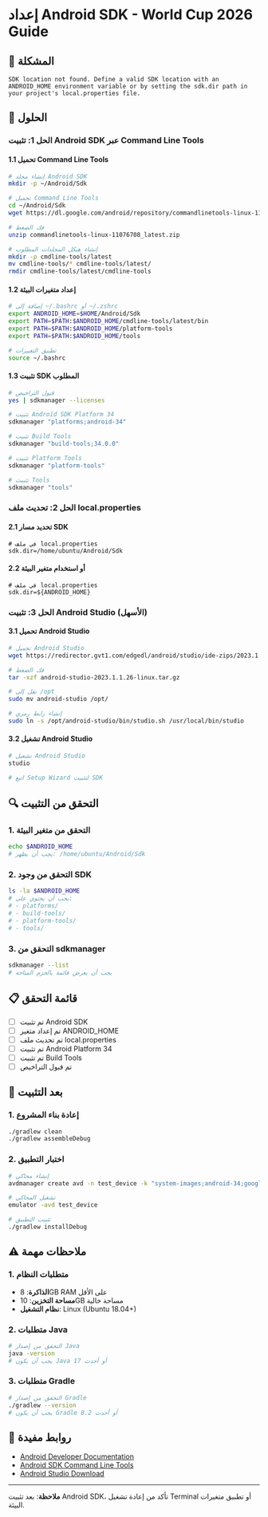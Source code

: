 # إعداد Android SDK - World Cup 2026 Guide

## 🚨 المشكلة
```
SDK location not found. Define a valid SDK location with an ANDROID_HOME environment variable or by setting the sdk.dir path in your project's local.properties file.
```

## 🔧 الحلول

### الحل 1: تثبيت Android SDK عبر Command Line Tools

#### 1.1 تحميل Command Line Tools
```bash
# إنشاء مجلد Android SDK
mkdir -p ~/Android/Sdk

# تحميل Command Line Tools
cd ~/Android/Sdk
wget https://dl.google.com/android/repository/commandlinetools-linux-11076708_latest.zip

# فك الضغط
unzip commandlinetools-linux-11076708_latest.zip

# إنشاء هيكل المجلدات المطلوب
mkdir -p cmdline-tools/latest
mv cmdline-tools/* cmdline-tools/latest/
rmdir cmdline-tools/latest/cmdline-tools
```

#### 1.2 إعداد متغيرات البيئة
```bash
# إضافة إلى ~/.bashrc أو ~/.zshrc
export ANDROID_HOME=$HOME/Android/Sdk
export PATH=$PATH:$ANDROID_HOME/cmdline-tools/latest/bin
export PATH=$PATH:$ANDROID_HOME/platform-tools
export PATH=$PATH:$ANDROID_HOME/tools

# تطبيق التغييرات
source ~/.bashrc
```

#### 1.3 تثبيت SDK المطلوب
```bash
# قبول التراخيص
yes | sdkmanager --licenses

# تثبيت Android SDK Platform 34
sdkmanager "platforms;android-34"

# تثبيت Build Tools
sdkmanager "build-tools;34.0.0"

# تثبيت Platform Tools
sdkmanager "platform-tools"

# تثبيت Tools
sdkmanager "tools"
```

### الحل 2: تحديث ملف local.properties

#### 2.1 تحديد مسار SDK
```properties
# في ملف local.properties
sdk.dir=/home/ubuntu/Android/Sdk
```

#### 2.2 أو استخدام متغير البيئة
```properties
# في ملف local.properties
sdk.dir=${ANDROID_HOME}
```

### الحل 3: تثبيت Android Studio (الأسهل)

#### 3.1 تحميل Android Studio
```bash
# تحميل Android Studio
wget https://redirector.gvt1.com/edgedl/android/studio/ide-zips/2023.1.1.26/android-studio-2023.1.1.26-linux.tar.gz

# فك الضغط
tar -xzf android-studio-2023.1.1.26-linux.tar.gz

# نقل إلى /opt
sudo mv android-studio /opt/

# إنشاء رابط رمزي
sudo ln -s /opt/android-studio/bin/studio.sh /usr/local/bin/studio
```

#### 3.2 تشغيل Android Studio
```bash
# تشغيل Android Studio
studio

# اتبع Setup Wizard لتثبيت SDK
```

## 🔍 التحقق من التثبيت

### 1. التحقق من متغير البيئة
```bash
echo $ANDROID_HOME
# يجب أن يظهر: /home/ubuntu/Android/Sdk
```

### 2. التحقق من وجود SDK
```bash
ls -la $ANDROID_HOME
# يجب أن يحتوي على:
# - platforms/
# - build-tools/
# - platform-tools/
# - tools/
```

### 3. التحقق من sdkmanager
```bash
sdkmanager --list
# يجب أن يعرض قائمة بالحزم المتاحة
```

## 📋 قائمة التحقق

- [ ] تم تثبيت Android SDK
- [ ] تم إعداد متغير ANDROID_HOME
- [ ] تم تحديث ملف local.properties
- [ ] تم تثبيت Android Platform 34
- [ ] تم تثبيت Build Tools
- [ ] تم قبول التراخيص

## 🚀 بعد التثبيت

### 1. إعادة بناء المشروع
```bash
./gradlew clean
./gradlew assembleDebug
```

### 2. اختبار التطبيق
```bash
# إنشاء محاكي
avdmanager create avd -n test_device -k "system-images;android-34;google_apis;x86_64"

# تشغيل المحاكي
emulator -avd test_device

# تثبيت التطبيق
./gradlew installDebug
```

## ⚠️ ملاحظات مهمة

### 1. متطلبات النظام
- **الذاكرة**: 8GB RAM على الأقل
- **مساحة التخزين**: 10GB مساحة خالية
- **نظام التشغيل**: Linux (Ubuntu 18.04+)

### 2. متطلبات Java
```bash
# التحقق من إصدار Java
java -version
# يجب أن يكون Java 17 أو أحدث
```

### 3. متطلبات Gradle
```bash
# التحقق من إصدار Gradle
./gradlew --version
# يجب أن يكون Gradle 8.2 أو أحدث
```

## 🔗 روابط مفيدة

- [Android Developer Documentation](https://developer.android.com/studio/command-line)
- [Android SDK Command Line Tools](https://developer.android.com/studio#command-tools)
- [Android Studio Download](https://developer.android.com/studio)

---

**ملاحظة**: بعد تثبيت Android SDK، تأكد من إعادة تشغيل Terminal أو تطبيق متغيرات البيئة.
